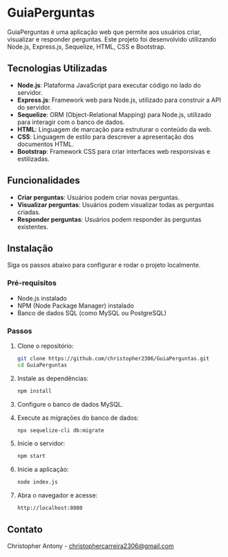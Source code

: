 # GuiaPerguntas

GuiaPerguntas é uma aplicação web que permite aos usuários criar, visualizar e responder perguntas. Este projeto foi desenvolvido utilizando Node.js, Express.js, Sequelize, HTML, CSS e Bootstrap.

## Tecnologias Utilizadas

- **Node.js**: Plataforma JavaScript para executar código no lado do servidor.
- **Express.js**: Framework web para Node.js, utilizado para construir a API do servidor.
- **Sequelize**: ORM (Object-Relational Mapping) para Node.js, utilizado para interagir com o banco de dados.
- **HTML**: Linguagem de marcação para estruturar o conteúdo da web.
- **CSS**: Linguagem de estilo para descrever a apresentação dos documentos HTML.
- **Bootstrap**: Framework CSS para criar interfaces web responsivas e estilizadas.

## Funcionalidades

- **Criar perguntas**: Usuários podem criar novas perguntas.
- **Visualizar perguntas**: Usuários podem visualizar todas as perguntas criadas.
- **Responder perguntas**: Usuários podem responder às perguntas existentes.

## Instalação

Siga os passos abaixo para configurar e rodar o projeto localmente.

### Pré-requisitos

- Node.js instalado
- NPM (Node Package Manager) instalado
- Banco de dados SQL (como MySQL ou PostgreSQL)

### Passos

1. Clone o repositório:

    ```bash
    git clone https://github.com/christopher2306/GuiaPerguntas.git
    cd GuiaPerguntas
    ```

2. Instale as dependências:

    ```bash
    npm install
    ```

3. Configure o banco de dados MySQL.


4. Execute as migrações do banco de dados:

    ```bash
    npx sequelize-cli db:migrate
    ```

5. Inicie o servidor:

    ```bash
    npm start
    ```

6. Inicie a aplicação:

    ```bash
    node index.js
    ```

7. Abra o navegador e acesse:

    ```
    http://localhost:8080
    ```

## Contato

Christopher Antony - christophercarreira2306@gmail.com


